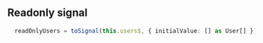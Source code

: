 ## Readonly signal
```ts
  readOnlyUsers = toSignal(this.users$, { initialValue: [] as User[] });
```
